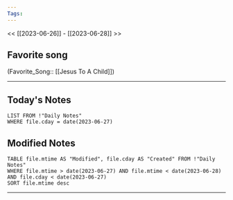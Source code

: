 ```yaml
---
Tags:
---
```

<< [[2023-06-26]] - [[2023-06-28]] >>
## Favorite song
(Favorite_Song:: [[Jesus To A Child]])

___
## Today's Notes
```dataview
LIST FROM !"Daily Notes"
WHERE file.cday = date(2023-06-27)
```
## Modified Notes
```dataview
TABLE file.mtime AS "Modified", file.cday AS "Created" FROM !"Daily Notes" 
WHERE file.mtime > date(2023-06-27) AND file.mtime < date(2023-06-28) AND file.cday < date(2023-06-27)
SORT file.mtime desc
```
___
